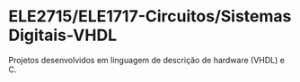 # ELE2715/ELE1717-Circuitos/Sistemas Digitais-VHDL
Projetos desenvolvidos em linguagem de descrição de hardware (VHDL) e C.
